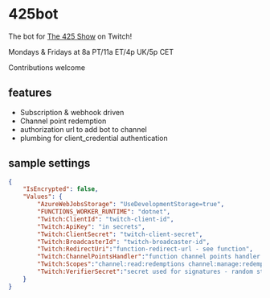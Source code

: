 # 425bot

The bot for [The 425 Show](https://aka.ms/425show) on Twitch!

Mondays & Fridays at 8a PT/11a ET/4p UK/5p CET

Contributions welcome

## features

- Subscription & webhook driven
- Channel point redemption
- authorization url to add bot to channel
- plumbing for client_credential authentication

## sample settings

```json
{
    "IsEncrypted": false,
    "Values": {
        "AzureWebJobsStorage": "UseDevelopmentStorage=true",
        "FUNCTIONS_WORKER_RUNTIME": "dotnet",
        "Twitch:ClientId": "twitch-client-id",
        "Twitch:ApiKey": "in secrets",
        "Twitch:ClientSecret": "twitch-client-secret",
        "Twitch:BroadcasterId": "twitch-broadcaster-id",
        "Twitch:RedirectUri":"function-redirect-url - see function",
        "Twitch:ChannelPointsHandler":"function channel points handler url - see function",
        "Twitch:Scopes":"channel:read:redemptions channel:manage:redemptions",
        "Twitch:VerifierSecret":"secret used for signatures - random string, not a good solution currently"
    }
}
```
